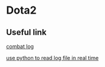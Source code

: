 # Dota2

## Useful link
[combat log](https://steamcommunity.com/sharedfiles/filedetails/?id=309868072)

[use python to read log file in real time](https://stackoverflow.com/questions/5419888/reading-from-a-frequently-updated-file)
